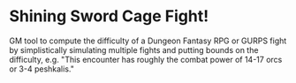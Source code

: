 # Shining Sword Cage Fight!

GM tool to compute the difficulty of a Dungeon Fantasy RPG or GURPS fight by simplistically simulating multiple fights and putting bounds on the difficulty, e.g. "This encounter has roughly the combat power of 14-17 orcs or 3-4 peshkalis."